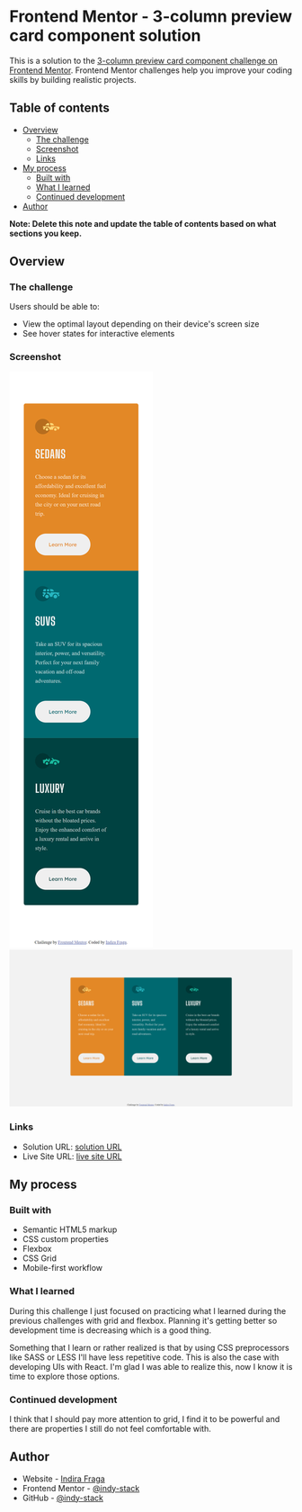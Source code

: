 # Frontend Mentor - 3-column preview card component solution

This is a solution to the [3-column preview card component challenge on Frontend Mentor](https://www.frontendmentor.io/challenges/3column-preview-card-component-pH92eAR2-). Frontend Mentor challenges help you improve your coding skills by building realistic projects. 

## Table of contents

- [Overview](#overview)
  - [The challenge](#the-challenge)
  - [Screenshot](#screenshot)
  - [Links](#links)
- [My process](#my-process)
  - [Built with](#built-with)
  - [What I learned](#what-i-learned)
  - [Continued development](#continued-development)
- [Author](#author)

**Note: Delete this note and update the table of contents based on what sections you keep.**

## Overview

### The challenge

Users should be able to:

- View the optimal layout depending on their device's screen size
- See hover states for interactive elements

### Screenshot

![mobile](./images/my-answer-(375px)-mobile.png)
![desktop](./images/my-answer-(1440px)-desktop.png)


### Links

- Solution URL: [solution URL](https://www.frontendmentor.io/solutions/3-column-preview-card-component-challenge-GaWj_6uvGj)
- Live Site URL: [live site URL](https://indy-stack.github.io/3-column-preview-card-component/)

## My process

### Built with

- Semantic HTML5 markup
- CSS custom properties
- Flexbox
- CSS Grid
- Mobile-first workflow


### What I learned

During this challenge I just focused on practicing what I learned during the previous challenges with grid and flexbox. Planning it's getting better so development time is decreasing which is a good thing.

 Something that I learn or rather realized is that by using CSS preprocessors like SASS or LESS I'll have less repetitive code. This is also the case with developing UIs with React. I'm glad I was able to realize this, now I know it is time to explore those options.


### Continued development

I think that I should pay more attention to grid, I find it to be powerful and there are properties I still do not feel comfortable with.


## Author

- Website - [Indira Fraga](https://indy-stack.github.io/Personal-Portfolio/)
- Frontend Mentor - [@indy-stack](https://www.frontendmentor.io/profile/indy-stack)
- GitHub - [@indy-stack](https://github.com/indy-stack)

